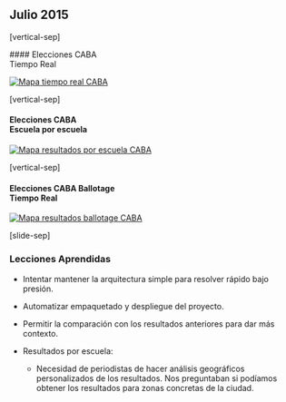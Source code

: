 ## Julio 2015

[vertical-sep]

#### Elecciones CABA <br> Tiempo Real

<a target="_blank" href="images">
    <img alt="Mapa tiempo real CABA" class="img_70" data-src="images/20150705_CABA.jpg"></img>
</a>

[vertical-sep]

#### Elecciones CABA <br> Escuela por escuela

<a target="_blank" href="images">
    <img alt="Mapa resultados por escuela CABA" class="img_70" data-src="images/20150705_CABA_POLLING.jpg"></img>
</a>

[vertical-sep]

#### Elecciones CABA Ballotage <br> Tiempo Real

<a target="_blank" href="images">
    <img alt="Mapa resultados ballotage CABA" class="img_70" data-src="images/20150719_BAL_CABA.jpg"></img>
</a>

[slide-sep]

### Lecciones Aprendidas

* Intentar mantener la arquitectura simple para resolver rápido bajo presión.

* Automatizar empaquetado y despliegue del proyecto.

* Permitir la comparación con los resultados anteriores para dar más contexto.

* Resultados por escuela:
    * Necesidad de periodistas de hacer análisis geográficos personalizados de los resultados. Nos preguntaban si podíamos obtener los resultados para zonas concretas de la ciudad.

